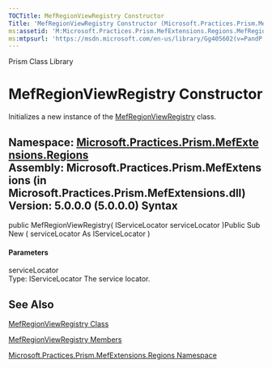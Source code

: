 ```yaml
---
TOCTitle: MefRegionViewRegistry Constructor
Title: 'MefRegionViewRegistry Constructor (Microsoft.Practices.Prism.MefExtensions.Regions)'
ms:assetid: 'M:Microsoft.Practices.Prism.MefExtensions.Regions.MefRegionViewRegistry.\#ctor(Microsoft.Practices.ServiceLocation.IServiceLocator)'
ms:mtpsurl: 'https://msdn.microsoft.com/en-us/library/Gg405602(v=PandP.50)'
---
```


Prism Class Library

MefRegionViewRegistry Constructor
=================================

Initializes a new instance of the [MefRegionViewRegistry](https://msdn.microsoft.com/t:microsoft.practices.prism.mefextensions.regions.mefregionviewregistry) class.

**Namespace:** [Microsoft.Practices.Prism.MefExtensions.Regions](https://msdn.microsoft.com/n:microsoft.practices.prism.mefextensions.regions)
**Assembly:** Microsoft.Practices.Prism.MefExtensions (in Microsoft.Practices.Prism.MefExtensions.dll) Version: 5.0.0.0 (5.0.0.0)
Syntax
------

<span id="syntaxToggle"></span>public MefRegionViewRegistry( IServiceLocator serviceLocator )Public Sub New ( serviceLocator As IServiceLocator )
#### Parameters

serviceLocator  
Type: IServiceLocator
The service locator.

See Also
--------


[MefRegionViewRegistry Class](https://msdn.microsoft.com/t:microsoft.practices.prism.mefextensions.regions.mefregionviewregistry)

[MefRegionViewRegistry Members](https://msdn.microsoft.com/allmembers.t:microsoft.practices.prism.mefextensions.regions.mefregionviewregistry)

[Microsoft.Practices.Prism.MefExtensions.Regions Namespace](https://msdn.microsoft.com/n:microsoft.practices.prism.mefextensions.regions)
